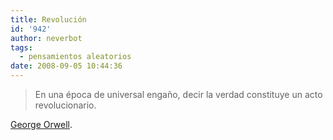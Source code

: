 ```yaml
---
title: Revolución
id: '942'
author: neverbot
tags:
  - pensamientos aleatorios
date: 2008-09-05 10:44:36
---
```


> En una época de universal engaño, decir la verdad constituye un acto revolucionario.

[George Orwell](http://en.wikipedia.org/wiki/George_Orwell).
